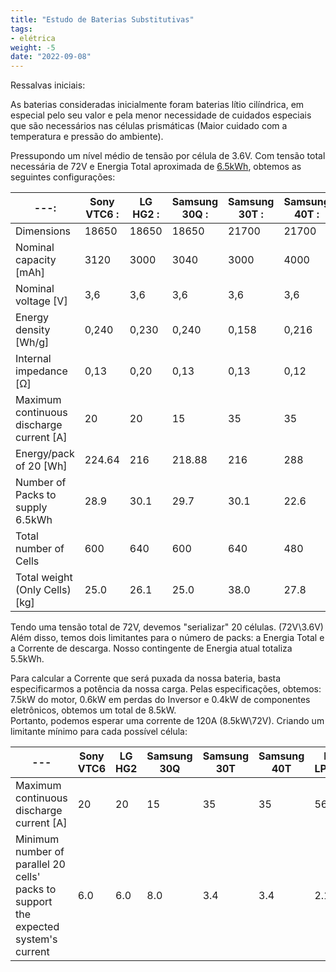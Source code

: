 ```yaml
---
title: "Estudo de Baterias Substitutivas"
tags:
- elétrica
weight: -5
date: "2022-09-08"
---
```


Ressalvas iniciais:

As baterias consideradas inicialmente foram baterias lítio cilíndrica, em especial pelo seu valor e pela menor necessidade de cuidados especiais que são necessários nas células prismáticas (Maior cuidado com a temperatura e pressão do ambiente).

Pressupondo um nível médio de tensão por célula de 3.6V. Com tensão total necessária de 72V e Energia Total aproximada de [6.5kWh](https://webthesis.biblio.polito.it/15660/), obtemos as seguintes configurações:
 

---:|Sony VTC6 :| LG HG2 :| Samsung 30Q :| Samsung 30T :| Samsung 40T :| Melasta LPA542126
---|-------------|-----|-----------|-------------|-------------|--------------------
Dimensions|18650 |18650 | 18650 | 21700 | 21700 | Primastic
Nominal capacity [mAh] | 3120 | 3000 | 3040 | 3000 | 4000 | 6000
Nominal voltage [V] | 3,6 | 3,6 | 3,6 | 3,6 | 3,6 | 3,7
Energy density [Wh/g] | 0,240 | 0,230 | 0,240 | 0,158 | 0,216 | 0,175
Internal impedance [Ω] | 0,13 | 0,20 | 0,13 | 0,13 | 0,12 | 
Maximum continuous discharge current [A] | 20 | 20 | 15 | 35 | 35 | 56
Energy/pack of 20 [Wh] | 224.64 | 216 | 218.88 | 216 | 288 | 444
Number of Packs to supply 6.5kWh | 28.9 | 30.1 | 29.7 | 30.1 | 22.6 | 14.6
Total number of Cells | 600 | 640 | 600 | 640 | 480 | 320
Total weight (Only Cells) [kg] | 25.0 | 26.1 | 25.0 | 38.0 | 27.8 | 34.3

Tendo uma tensão total de 72V, devemos "serializar" 20 células. (72V\\3.6V)
Além disso, temos dois limitantes para o número de packs: a Energia Total e a Corrente de descarga. Nosso contingente de Energia atual totaliza 5.5kWh.

Para calcular a Corrente que será puxada da nossa bateria, basta especificarmos a potência da nossa carga. Pelas especificações, obtemos: 7.5kW do motor, 0.6kW em perdas do Inversor e 0.4kW de componentes eletrônicos, obtemos um total de 8.5kW.<br/>
Portanto, podemos esperar uma corrente de 120A (8.5kW\\72V). Criando um limitante mínimo para cada possível célula:

---|Sony VTC6 | LG HG2 | Samsung 30Q | Samsung 30T | Samsung 40T | Melasta LPA542126
---|-------------|-----|-----------|-------------|-------------|--------------------
Maximum continuous discharge current [A] | 20 | 20 | 15 | 35 | 35 | 56
Minimum number of parallel 20 cells' packs to support the expected system's current| 6.0 | 6.0 | 8.0 | 3.4 | 3.4 | 2.1
